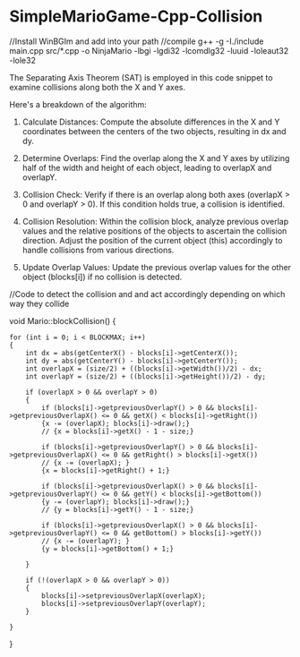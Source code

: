 # SimpleMarioGame-Cpp-Collision
//Install WinBGIm and add into your path
//compile
g++ -g -I./include main.cpp src/*.cpp -o NinjaMario -lbgi -lgdi32 -lcomdlg32 -luuid -loleaut32 -lole32

The Separating Axis Theorem (SAT) is employed in this code snippet to examine collisions along both the X and Y axes.

Here's a breakdown of the algorithm:

1. Calculate Distances:
Compute the absolute differences in the X and Y coordinates between the centers of the two objects, resulting in dx and dy.

2. Determine Overlaps:
Find the overlap along the X and Y axes by utilizing half of the width and height of each object, leading to overlapX and overlapY.

3. Collision Check:
Verify if there is an overlap along both axes (overlapX > 0 and overlapY > 0). If this condition holds true, a collision is identified.

4. Collision Resolution:
Within the collision block, analyze previous overlap values and the relative positions of the objects to ascertain the collision direction. Adjust the position of the current object (this) accordingly to handle collisions from various directions.

5. Update Overlap Values:
Update the previous overlap values for the other object (blocks[i]) if no collision is detected.

//Code to detect the collision and and act accordingly depending on which way they collide

void Mario::blockCollision()
{   

    for (int i = 0; i < BLOCKMAX; i++)
    {
        int dx = abs(getCenterX() - blocks[i]->getCenterX());
        int dy = abs(getCenterY() - blocks[i]->getCenterY());
        int overlapX = (size/2) + ((blocks[i]->getWidth())/2) - dx;
        int overlapY = (size/2) + ((blocks[i]->getHeight())/2) - dy;

        if (overlapX > 0 && overlapY > 0)
        {
            if (blocks[i]->getpreviousOverlapY() > 0 && blocks[i]->getpreviousOverlapX() <= 0 && getX() < blocks[i]->getRight()) 
            {x -= (overlapX); blocks[i]->draw();}
            // {x = blocks[i]->getX() - 1 - size;}

            if (blocks[i]->getpreviousOverlapY() > 0 && blocks[i]->getpreviousOverlapX() <= 0 && getRight() > blocks[i]->getX()) 
            // {x -= (overlapX); } 
            {x = blocks[i]->getRight() + 1;}

            if (blocks[i]->getpreviousOverlapX() > 0 && blocks[i]->getpreviousOverlapY() <= 0 && getY() < blocks[i]->getBottom())  
            {y -= (overlapY); blocks[i]->draw();}
            // {y = blocks[i]->getY() - 1 - size;}

            if (blocks[i]->getpreviousOverlapX() > 0 && blocks[i]->getpreviousOverlapY() <= 0 && getBottom() > blocks[i]->getY())  
            // {x -= (overlapY); } 
            {y = blocks[i]->getBottom() + 1;}

        }   

        if (!(overlapX > 0 && overlapY > 0))
        {
            blocks[i]->setpreviousOverlapX(overlapX);
            blocks[i]->setpreviousOverlapY(overlapY); 
        }

    }

}
